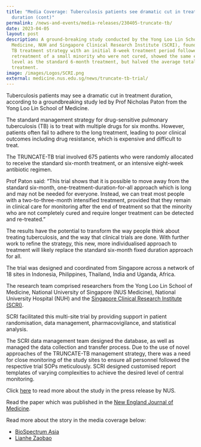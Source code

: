 ```yaml
---
title: "Media Coverage: Tuberculosis patients see dramatic cut in treatment
  duration (cont)"
permalink: /news-and-events/media-releases/230405-truncate-tb/
date: 2023-04-05
layout: post
description: A ground-breaking study conducted by the Yong Loo Lin School of
  Medicine, NUH and Singapore Clinical Research Institute (SCRI), found that a
  TB treatment strategy with an initial 8-week treatment period followed by
  retreatment of a small minority who were not cured, showed the same efficacy
  level as the standard 6-month treatment, but halved the average total time on
  treatment.
image: /images/Logos/SCRI.png
external: medicine.nus.edu.sg/news/truncate-tb-trial/
---
```

Tuberculosis patients may see a dramatic cut in treatment duration, according to a groundbreaking study led by Prof Nicholas Paton from the Yong Loo Lin School of Medicine.
  
The standard management strategy for drug-sensitive pulmonary tuberculosis (TB) is to treat with multiple drugs for six months. However, patients often fail to adhere to the long treatment, leading to poor clinical outcomes including drug resistance, which is expensive and difficult to treat.  
  
The TRUNCATE-TB trial involved 675 patients who were randomly allocated to receive the standard six-month treatment, or an intensive eight-week antibiotic regimen.   
  
Prof Paton said: “This trial shows that it is possible to move away from the standard six-month, one-treatment-duration-for-all approach which is long and may not be needed for everyone. Instead, we can treat most people with a two-to-three-month intensified treatment, provided that they remain in clinical care for monitoring after the end of treatment so that the minority who are not completely cured and require longer treatment can be detected and re-treated.”  
  
The results have the potential to transform the way people think about treating tuberculosis, and the way that clinical trials are done. With further work to refine the strategy, this new, more individualised approach to treatment will likely replace the standard six-month fixed duration approach for all.  
  
The trial was designed and coordinated from Singapore across a network of 18 sites in Indonesia, Philippines, Thailand, India and Uganda, Africa.  

The research team comprised researchers from the Yong Loo Lin School of Medicine, National University of Singapore (NUS Medicine), National University Hospital (NUH) and the [Singapore Clinical Research Institute (SCRI)](https://www.cris.sg/our-programmes/scri/).
  
SCRI facilitated this multi-site trial by providing support in patient randomisation, data management, pharmacovigilance, and statistical analysis.

The SCRI data management team designed the database, as well as managed the data collection and transfer process. Due to the use of novel approaches of the TRUNCATE-TB management strategy, there was a need for close monitoring of the study sites to ensure all personnel followed the respective trial SOPs meticulously. SCRI designed customised report templates of varying complexities to achieve the desired level of central monitoring.   
  
Click [here](https://medicine.nus.edu.sg/news/truncate-tb-trial/) to read more about the study in the press release by NUS. 

Read the paper which was published in the [New England Journal of Medicine](https://www.nejm.org/doi/full/10.1056/NEJMoa2212537).

Read more about the story in the media coverage below:
* [BioSpectrum Asia](https://www.biospectrumasia.com/news/54/22252/singapore-study-suggests-much-shortened-treatment-period-for-tb-patients.html)
* [Lianhe Zaobao](https://www.zaobao.com.sg/realtime/singapore/story20230405-1379700)